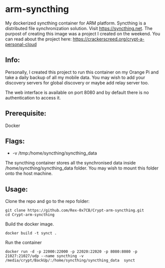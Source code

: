 # arm-syncthing
My dockerized syncthing container for ARM platform. Syncthing is a distributed file synchronization solution. Visit https://syncthing.net. The purpost of creating this image was a project I created on the weekend. You can read about the project here:
https://crackerscreed.org/crypt-a-personal-cloud


Info:
-------------
Personally, I created this project to run this container on my Orange Pi and take a daily backup of all my mobile data. You may wish to add your discovery servers for global discovery or maybe add relay server too.

The web interface is available on port 8080 and by default there is no authentication to access it.


Prerequisite:
-------------
Docker


Flags:
------------------

* -v /tmp:/home/syncthing/syncthing_data

The syncthing container stores all the synchronised data inside /home/syncthing/syncthing_data folder. You may wish to mount this folder onto the host machine.


Usage:
------

Clone the repo and go to the repo folder:

```
git clone https://github.com/Rex-0x7CB/Crypt-arm-syncthing.git
cd Crypt-arm-syncthing
```

Build the docker image.

```
docker build -t synct .
```

Run the container

```
docker run -d -p 22000:22000 -p 22020:22020 -p 8080:8080 -p 21027:21027/udp --name syncthing -v /media/crypt/BackUp/:/home/syncthing/syncthing_data  synct
```
